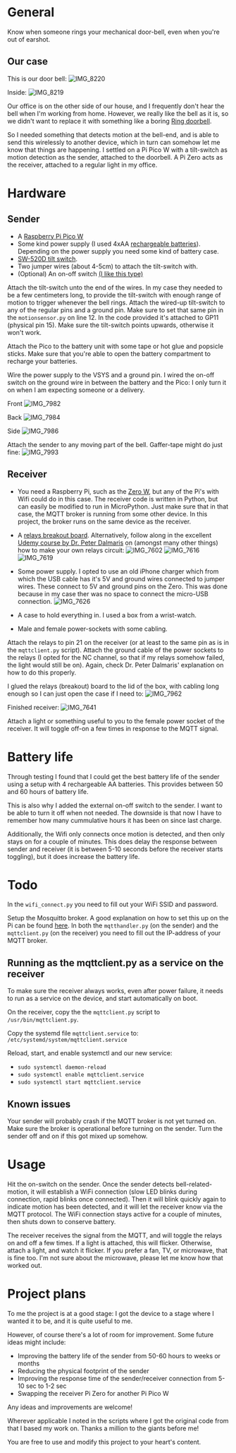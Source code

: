 # General

Know when someone rings your mechanical door-bell, even when you're out of earshot. 

## Our case
This is our door bell:
![IMG_8220](https://github.com/mrstruijk/Doorbell/assets/35394193/fbd38631-b4ee-42ac-9285-71abdd0ba7b0)

Inside:
![IMG_8219](https://github.com/mrstruijk/Doorbell/assets/35394193/90d67fbd-d729-4e3e-a23c-0664dba9ee16)

Our office is on the other side of our house, and I frequently don't hear the bell when I'm working from home. However, we really like the bell as it is, so we didn't want to replace it with something like a boring [Ring doorbell](https://nl-nl.ring.com/pages/doorbells). 

So I needed something that detects motion at the bell-end, and is able to send this wirelessly to another device, which in turn can somehow let me know that things are happening. I settled on a Pi Pico W with a tilt-switch as motion detection as the sender, attached to the doorbell. A Pi Zero acts as the receiver, attached to a regular light in my office.

# Hardware
## Sender
- A [Raspberry Pi Pico W](https://www.raspberrypi.com/products/raspberry-pi-pico/)
- Some kind power supply (I used 4xAA [rechargeable batteries](https://stfn.pl/blog/06-pico-aa-batteries/)). Depending on the power supply you need some kind of battery case. 
- [SW-520D tilt switch](https://www.otronic.nl/nl/sw-520d-helling-tilt-sensor.html). 
- Two jumper wires (about 4-5cm) to attach the tilt-switch with. 
- (Optional) An on-off switch [(I like this type)](https://www.amazon.nl/CESFONJER-mini-tuimelschakelaar-marinevoertuig-tuimelschakelaar-instrumententafel/dp/B07J4KB38W?pd_rd_w=9Hm25&content-id=amzn1.sym.e72a5e35-8016-4887-8196-dbb0ef37d504&pf_rd_p=e72a5e35-8016-4887-8196-dbb0ef37d504&pf_rd_r=P4G9P1S46DFGANS9FQDW&pd_rd_wg=JdrYL&pd_rd_r=aa7b88f0-2827-42a5-a1ba-15d1b3f6562c&pd_rd_i=B07J4KB38W&ref_=pd_bap_d_grid_rp_0_1_ec_i&th=1)

Attach the tilt-switch unto the end of the wires. In my case they needed to be a few centimeters long, to provide the tilt-switch with enough range of motion to trigger whenever the bell rings. Attach the wired-up tilt-switch to any of the regular pins and a ground pin. Make sure to set that same pin in the `motionsensor.py` on line 12. In the code provided it's attached to GP11 (physical pin 15). Make sure the tilt-switch points upwards, otherwise it won't work. 

Attach the Pico to the battery unit with some tape or hot glue and popsicle sticks. Make sure that you're able to open the battery compartment to recharge your batteries.

Wire the power supply to the VSYS and a ground pin. I wired the on-off switch on the ground wire in between the battery and the Pico: I only turn it on when I am expecting someone or a delivery.

Front
![IMG_7982](https://github.com/mrstruijk/Doorbell/assets/35394193/7a229a8f-91a4-4229-aeb7-1f70250c410f)

Back
![IMG_7984](https://github.com/mrstruijk/Doorbell/assets/35394193/bcdd8161-21b2-4ca9-b85e-eec670bba6f9)

Side
![IMG_7986](https://github.com/mrstruijk/Doorbell/assets/35394193/bde078c4-5fe9-492a-be56-6568938d0ba7)

Attach the sender to any moving part of the bell. Gaffer-tape might do just fine:
![IMG_7993](https://github.com/mrstruijk/Doorbell/assets/35394193/46627565-c1fe-4499-852f-926f2ca3c44e)


## Receiver
- You need a Raspberry Pi, such as the [Zero W](https://www.raspberrypi.com/products/raspberry-pi-zero-w/), but any of the Pi's with Wifi could do in this case. The receiver code is written in Python, but can easily be modified to run in MicroPython. Just make sure that in that case, the MQTT broker is running from some other device. In this project, the broker runs on the same device as the receiver. 
- A [relays breakout board](https://www.kiwi-electronics.com/nl/twee-kanaals-5v-relais-module-911?search=relais). Alternatively, follow along in the excellent [Udemy course by Dr. Peter Dalmaris](https://www.udemy.com/course/raspberrypibc/) on (amongst many other things) how to make your own relays circuit:
![IMG_7602](https://github.com/mrstruijk/Doorbell/assets/35394193/649c0bb6-5f92-4862-be5c-755d308ee302)
![IMG_7616](https://github.com/mrstruijk/Doorbell/assets/35394193/59c31e34-a665-4772-865f-dcf6030ca71f)
![IMG_7619](https://github.com/mrstruijk/Doorbell/assets/35394193/86c3babc-949f-4cd9-8e78-33832d46508f)

- Some power supply. I opted to use an old iPhone charger which from which the USB cable has it's 5V and ground wires connected to jumper wires. These connect to 5V and ground pins on the Zero. This was done because in my case ther was no space to connect the micro-USB connection.
![IMG_7626](https://github.com/mrstruijk/Doorbell/assets/35394193/dcf24066-aa2a-441f-a996-7c256e263579)
- A case to hold everything in. I used a box from a wrist-watch.
- Male and female power-sockets with some cabling.

Attach the relays to pin 21 on the receiver (or at least to the same pin as is in the `mqttclient.py` script).
Attach the ground cable of the power sockets to the relays (I opted for the NC channel, so that if my relays somehow failed, the light would still be on). Again, check Dr. Peter Dalmaris' explanation on how to do this properly. 

I glued the relays (breakout) board to the lid of the box, with cabling long enough so I can just open the case if I need to:
![IMG_7962](https://github.com/mrstruijk/Doorbell/assets/35394193/6c5b7bd3-29fb-4730-baaa-277165c6f17e)

Finished receiver:
![IMG_7641](https://github.com/mrstruijk/Doorbell/assets/35394193/083f8500-0cb3-4056-ae8c-751341ec429f)

Attach a light or something useful to you to the female power socket of the receiver. It will toggle off-on a few times in response to the MQTT signal. 

# Battery life

Through testing I found that I could get the best battery life of the sender using a setup with 4 rechargeable AA batteries. This provides between 50 and 60 hours of battery life.

This is also why I added the external on-off switch to the sender. I want to be able to turn it off when not needed. The downside is that now I have to remember how many cummulative hours it has been on since last charge.

Additionally, the Wifi only connects once motion is detected, and then only stays on for a couple of minutes. This does delay the response between sender and receiver (it is between 5-10 seconds before the receiver starts toggling), but it does increase the battery life. 

# Todo

In the `wifi_connect.py` you need to fill out your WiFi SSID and password.

Setup the Mosquitto broker. A good explanation on how to set this up on the Pi can be found [here](http://www.steves-internet-guide.com/install-mosquitto-linux/). In both the `mqtthandler.py` (on the sender) and the `mqttclient.py` (on the receiver) you need to fill out the IP-address of your MQTT broker.

## Running as the mqttclient.py as a service on the receiver

To make sure the receiver always works, even after power failure, it needs to run as a service on the device, and start automatically on boot. 

On the receiver, copy the the `mqttclient.py` script to `/usr/bin/mqttclient.py`. 

Copy the systemd file `mqttclient.service` to: `/etc/systemd/system/mqttclient.service`

Reload, start, and enable systemctl and our new service:
- `sudo systemctl daemon-reload` 
- `sudo systemctl enable mqttclient.service` 
- `sudo systemctl start mqttclient.service`

## Known issues

Your sender will probably crash if the MQTT broker is not yet turned on. Make sure the broker is operational before turning on the sender. Turn the sender off and on if this got mixed up somehow. 

# Usage

Hit the on-switch on the sender. Once the sender detects bell-related-motion, it will establish a WiFi connection (slow LED blinks during connection, rapid blinks once connected). Then it will blink quickly again to indicate motion has been detected, and it will let the receiver know via the MQTT protocol. The WiFi connection stays active for a couple of minutes, then shuts down to conserve battery. 

The receiver receives the signal from the MQTT, and will toggle the relays on and off a few times. If a light is attached, this will flicker. Otherwise, attach a light, and watch it flicker. If you prefer a fan, TV, or microwave, that is fine too. I'm not sure about the microwave, please let me know how that worked out. 

# Project plans

To me the project is at a good stage: I got the device to a stage where I wanted it to be, and it is quite useful to me. 

However, of course there's a lot of room for improvement. Some future ideas might include:
- Improving the battery life of the sender from 50-60 hours to weeks or months
- Reducing the physical footprint of the sender
- Improving the response time of the sender/receiver connection from 5-10 sec to 1-2 sec
- Swapping the receiver Pi Zero for another Pi Pico W

Any ideas and improvements are welcome!

Wherever applicable I noted in the scripts where I got the original code from that I based my work on. Thanks a million to the giants before me!

You are free to use and modify this project to your heart's content. 
